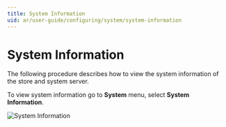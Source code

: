 ```yaml
---
title: System Information
uid: ar/user-guide/configuring/system/system-information
---
```


# System Information

The following procedure describes how to view the system information of the store and system server.

To view system information go to **System** menu, select **System Information**.

![System Information](_static/system-information/system-information.png)